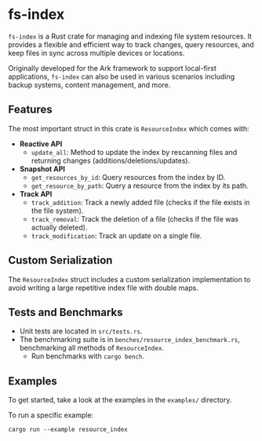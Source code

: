# fs-index

`fs-index` is a Rust crate for managing and indexing file system resources. It provides a flexible and efficient way to track changes, query resources, and keep files in sync across multiple devices or locations.

Originally developed for the Ark framework to support local-first applications, `fs-index` can also be used in various scenarios including backup systems, content management, and more.

## Features

The most important struct in this crate is `ResourceIndex` which comes with:

- **Reactive API**
  - `update_all`: Method to update the index by rescanning files and returning changes (additions/deletions/updates).
- **Snapshot API**
  - `get_resources_by_id`: Query resources from the index by ID.
  - `get_resource_by_path`: Query a resource from the index by its path.
- **Track API**
  - `track_addition`: Track a newly added file (checks if the file exists in the file system).
  - `track_removal`: Track the deletion of a file (checks if the file was actually deleted).
  - `track_modification`: Track an update on a single file.

## Custom Serialization

The `ResourceIndex` struct includes a custom serialization implementation to avoid writing a large repetitive index file with double maps.

## Tests and Benchmarks

- Unit tests are located in `src/tests.rs`.
- The benchmarking suite is in `benches/resource_index_benchmark.rs`, benchmarking all methods of `ResourceIndex`.
  - Run benchmarks with `cargo bench`.

## Examples

To get started, take a look at the examples in the `examples/` directory.

To run a specific example:

```shell
cargo run --example resource_index
```
